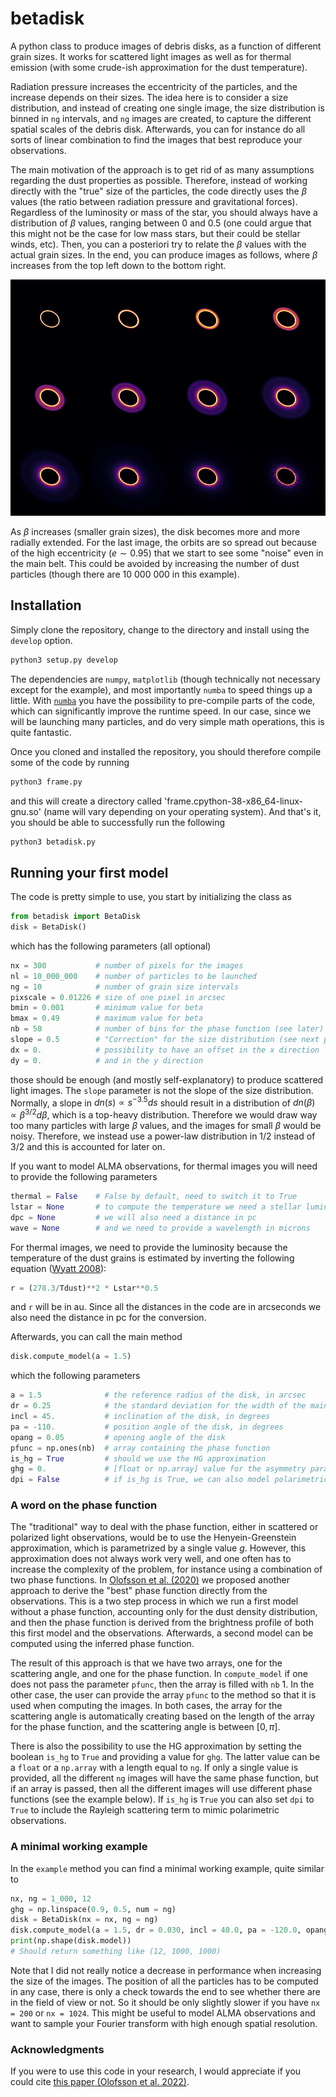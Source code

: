 # betadisk

A python class to produce images of debris disks, as a function of different grain sizes. It works for scattered light images as well as for thermal emission (with some crude-ish approximation for the dust temperature).

Radiation pressure increases the eccentricity of the particles, and the increase depends on their sizes. The idea here is to consider a size distribution, and instead of creating one single image, the size distribution is binned in `ng` intervals, and `ng` images are created, to capture the different spatial scales of the debris disk. Afterwards, you can for instance do all sorts of linear combination to find the images that best reproduce your observations.

The main motivation of the approach is to get rid of as many assumptions regarding the dust properties as possible. Therefore, instead of working directly with the "true" size of the particles, the code directly uses the $\beta$ values (the ratio between radiation pressure and gravitational forces). Regardless of the luminosity or mass of the star, you should always have a distribution of $\beta$ values, ranging between 0 and 0.5 (one could argue that this might not be the case for low mass stars, but their could be stellar winds, etc). Then, you can a posteriori try to relate the $\beta$ values with the actual grain sizes. In the end, you can produce images as follows, where $\beta$ increases from the top left down to the bottom right.

![pretty](screenshots/pretty.png)

As $\beta$ increases (smaller grain sizes), the disk becomes more and more radially extended. For the last image, the orbits are so spread out because of the high eccentricity ($e \sim 0.95$) that we start to see some "noise" even in the main belt. This could be avoided by increasing the number of dust particles (though there are 10 000 000 in this example).

## Installation

Simply clone the repository, change to the directory and install using the `develop` option.

```python
python3 setup.py develop
```

The dependencies are `numpy`, `matplotlib` (though technically not necessary except for the example), and most importantly `numba` to speed things up a little. With [`numba`](https://numba.pydata.org/) you have the possibility to pre-compile parts of the code, which can significantly improve the runtime speed. In our case, since we will be launching many particles, and do very simple math operations, this is quite fantastic.

Once you cloned and installed the repository, you should therefore compile some of the code by running

```python
python3 frame.py
```

and this will create a directory called 'frame.cpython-38-x86_64-linux-gnu.so' (name will vary depending on your operating system). And that's it, you should be able to successfully run the following

```python
python3 betadisk.py
```

## Running your first model

The code is pretty simple to use, you start by initializing the class as

```python
from betadisk import BetaDisk
disk = BetaDisk()
```

which has the following parameters (all optional)

```python
nx = 300           # number of pixels for the images
nl = 10_000_000    # number of particles to be launched
ng = 10            # number of grain size intervals
pixscale = 0.01226 # size of one pixel in arcsec
bmin = 0.001       # minimum value for beta
bmax = 0.49        # maximum value for beta
nb = 50            # number of bins for the phase function (see later)
slope = 0.5        # "Correction" for the size distribution (see next paragraph)
dx = 0.            # possibility to have an offset in the x direction
dy = 0.            # and in the y direction
```

those should be enough (and mostly self-explanatory) to produce scattered light images. The `slope` parameter is not the slope of the size distribution. Normally, a slope in $dn(s) \propto s^{-3.5}ds$ should result in a distribution of $dn(\beta) \propto \beta^{3/2}d\beta$, which is a top-heavy distribution. Therefore we would draw way too many particles with large $\beta$ values, and the images for small $\beta$ would be noisy. Therefore, we instead use a power-law distribution in $1/2$ instead of $3/2$ and this is accounted for later on. 

If you want to model ALMA observations, for thermal images you will need to provide the following parameters

```python
thermal = False    # False by default, need to switch it to True
lstar = None       # to compute the temperature we need a stellar luminosity
dpc = None         # we will also need a distance in pc
wave = None        # and we need to provide a wavelength in microns
```

For thermal images, we need to provide the luminosity because the temperature of the dust grains is estimated by inverting the following equation ([Wyatt 2008](https://ui.adsabs.harvard.edu/abs/2008ARA&A..46..339W)):

```python
r = (278.3/Tdust)**2 * Lstar**0.5
```

and `r` will be in au. Since all the distances in the code are in arcseconds we also need the distance in pc for the conversion. 

Afterwards, you can call the main method

```python
disk.compute_model(a = 1.5)
```

which the following parameters

```python
a = 1.5              # the reference radius of the disk, in arcsec
dr = 0.25            # the standard deviation for the width of the main belt (normal profile)
incl = 45.           # inclination of the disk, in degrees
pa = -110.           # position angle of the disk, in degrees
opang = 0.05         # opening angle of the disk
pfunc = np.ones(nb)  # array containing the phase function
is_hg = True         # should we use the HG approximation
ghg = 0.             # [float or np.array] value for the asymmetry parameter for the HG phase function
dpi = False          # if is_hg is True, we can also model polarimetric observations
```

### A word on the phase function

The "traditional" way to deal with the phase function, either in scattered or polarized light observations, would be to use the Henyein-Greenstein approximation, which is parametrized by a single value $g$. However, this approximation does not always work very well, and one often has to increase the complexity of the problem, for instance using a combination of two phase functions. In [Olofsson et al. (2020)](https://ui.adsabs.harvard.edu/abs/2020A%26A...640A..12O/abstract) we proposed another approach to derive the "best" phase function directly from the observations. This is a two step process in which we run a first model without a phase function, accounting only for the dust density distribution, and then the phase function is derived from the brightness profile of both this first model and the observations. Afterwards, a second model can be computed using the inferred phase function.

The result of this approach is that we have two arrays, one for the scattering angle, and one for the phase function. In `compute_model` if one does not pass the parameter `pfunc`, then the array is filled with `nb` 1. In the other case, the user can provide the array `pfunc` to the method so that it is used when computing the images. In both cases, the array for the scattering angle is automatically creating based on the length of the array for the phase function, and the scattering angle is between $[0, \pi]$.

There is also the possibility to use the HG approximation by setting the boolean `is_hg` to `True` and providing a value for `ghg`. The latter value can be a `float` or a `np.array` with a length equal to `ng`. If only a single value is provided, all the different `ng` images will have the same phase function, but if an array is passed, then all the different images will use different phase functions (see the example below). If `is_hg` is `True` you can also set `dpi` to `True` to include the Rayleigh scattering term to mimic polarimetric observations.

### A minimal working example

In the `example` method you can find a minimal working example, quite similar to

```python
nx, ng = 1_000, 12
ghg = np.linspace(0.9, 0.5, num = ng)
disk = BetaDisk(nx = nx, ng = ng)
disk.compute_model(a = 1.5, dr = 0.030, incl = 40.0, pa = -120.0, opang = 0.05, is_hg = True, ghg = ghg)
print(np.shape(disk.model))
# Should return something like (12, 1000, 1000)
```

Note that I did not really notice a decrease in performance when increasing the size of the images. The position of all the particles has to be computed in any case, there is only a check towards the end to see whether there are in the field of view or not. So it should be only slightly slower if you have `nx = 200` or `nx = 1024`. This might be useful to model ALMA observations and want to sample your Fourier transform with high enough spatial resolution.

### Acknowledgments

If you were to use this code in your research, I would appreciate if you could cite [this paper (Olofsson et al. 2022)](https://arxiv.org/abs/2206.07068).
